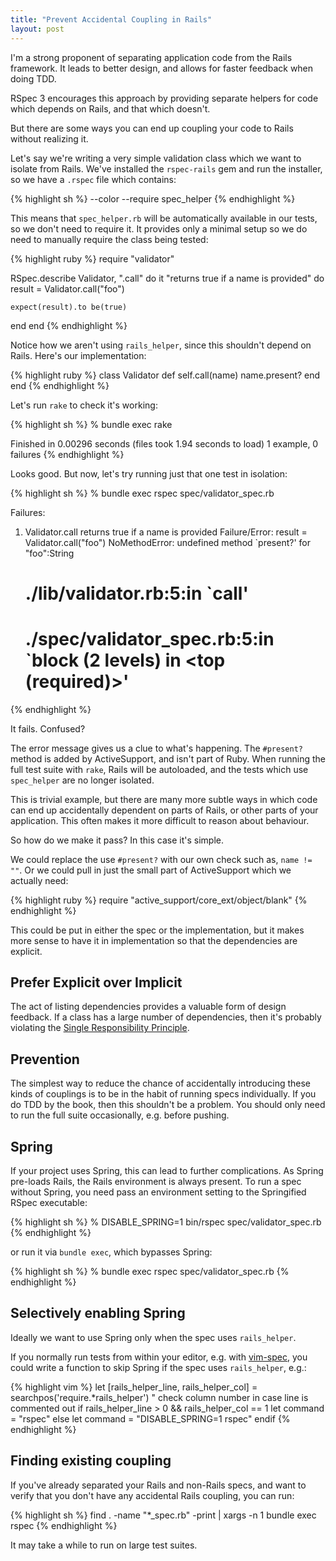 ```yaml
---
title: "Prevent Accidental Coupling in Rails"
layout: post
---
```

I'm a strong proponent of separating application code from the Rails framework.
It leads to better design, and allows for faster feedback when doing TDD.

RSpec 3 encourages this approach by providing separate helpers for code which depends on Rails, and that which doesn't.

But there are some ways you can end up coupling your code to Rails without realizing it.

Let's say we're writing a very simple validation class which we want to isolate from Rails.
We've installed the `rspec-rails` gem and run the installer, so we have a `.rspec` file which contains:

{% highlight sh %}
--color
--require spec_helper
{% endhighlight %}

This means that `spec_helper.rb` will be automatically available in our tests, so we don't need to require it.
It provides only a minimal setup so we do need to manually require the class being tested:

{% highlight ruby %}
require "validator"

RSpec.describe Validator, ".call" do
  it "returns true if a name is provided" do
    result = Validator.call("foo")

    expect(result).to be(true)
  end
end
{% endhighlight %}

Notice how we aren't using `rails_helper`, since this shouldn't depend on Rails.
Here's our implementation:

{% highlight ruby %}
class Validator
  def self.call(name)
    name.present?
  end
end
{% endhighlight %}

Let's run `rake` to check it's working:

{% highlight sh %}
% bundle exec rake

Finished in 0.00296 seconds (files took 1.94 seconds to load)
1 example, 0 failures
{% endhighlight %}

Looks good. But now, let's try running just that one test in isolation:

{% highlight sh %}
% bundle exec rspec spec/validator_spec.rb

Failures:

  1) Validator.call returns true if a name is provided
     Failure/Error: result = Validator.call("foo")
     NoMethodError:
       undefined method `present?' for "foo":String
     # ./lib/validator.rb:5:in `call'
     # ./spec/validator_spec.rb:5:in `block (2 levels) in <top (required)>'
{% endhighlight %}

It fails. Confused?

The error message gives us a clue to what's happening.
The `#present?` method is added by ActiveSupport, and isn't part of Ruby.
When running the full test suite with `rake`, Rails will be autoloaded, and the tests which use `spec_helper` are no longer isolated.

This is trivial example, but there are many more subtle ways in which code can end up accidentally dependent on parts of Rails, or other parts of your application.
This often makes it more difficult to reason about behaviour.

So how do we make it pass?
In this case it's simple.

We could replace the use `#present?` with our own check such as, `name != ""`.
Or we could pull in just the small part of ActiveSupport which we actually need:

{% highlight ruby %}
require "active_support/core_ext/object/blank"
{% endhighlight %}

This could be put in either the spec or the implementation, but it makes more sense to have it in implementation so that the dependencies are explicit.

## Prefer Explicit over Implicit

The act of listing dependencies provides a valuable form of design feedback.
If a class has a large number of dependencies, then it's probably violating
the [Single Responsibility Principle](https://en.wikipedia.org/wiki/Single_responsibility_principle).

## Prevention

The simplest way to reduce the chance of accidentally introducing these kinds of couplings is to be in the habit of running specs individually. If you do TDD by the book, then this shouldn't be a problem.
You should only need to run the full suite occasionally, e.g. before pushing.

## Spring

If your project uses Spring, this can lead to further complications.
As Spring pre-loads Rails, the Rails environment is always present.
To run a spec without Spring, you need pass an environment setting to the Springified RSpec executable:

{% highlight sh %}
% DISABLE_SPRING=1 bin/rspec spec/validator_spec.rb
{% endhighlight %}

or run it via `bundle exec`, which bypasses Spring:

{% highlight sh %}
% bundle exec rspec spec/validator_spec.rb
{% endhighlight %}

## Selectively enabling Spring

Ideally we want to use Spring only when the spec uses `rails_helper`.

If you normally run tests from within your editor, e.g. with [vim-spec](https://github.com/thoughtbot/vim-rspec),
you could write a function to skip Spring if the spec uses `rails_helper`, e.g.:

{% highlight vim %}
let [rails_helper_line, rails_helper_col] = searchpos('require.*rails_helper')
" check column number in case line is commented out
if rails_helper_line > 0 && rails_helper_col == 1
  let command = "rspec"
else
  let command = "DISABLE_SPRING=1 rspec"
endif
{% endhighlight %}

## Finding existing coupling

If you've already separated your Rails and non-Rails specs, and want to verify that you don't have any accidental Rails coupling, you can run:

{% highlight sh %}
find . -name "*_spec.rb" -print | xargs -n 1 bundle exec rspec
{% endhighlight %}

It may take a while to run on large test suites.
